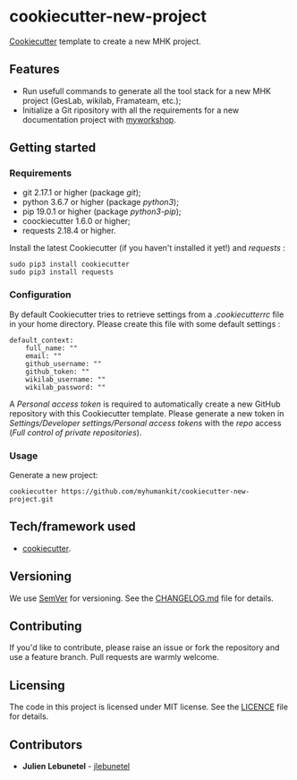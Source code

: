 # cookiecutter-new-project
[Cookiecutter](https://github.com/audreyr/cookiecutter) template to create a new MHK project.

## Features
 * Run usefull commands to generate all the tool stack for a new MHK project (GesLab, wikilab, Framateam, etc.);
 * Initialize a Git ripository with all the requirements for a new documentation project with [myworkshop](https://github.com/myhumankit/myworkshop).

## Getting started

### Requirements
 * git 2.17.1 or higher (package _git_);
 * python 3.6.7 or higher (package _python3_);
 * pip 19.0.1 or higher (package _python3-pip_);
 * coockiecutter 1.6.0 or higher;
 * requests 2.18.4 or higher.

Install the latest Cookiecutter (if you haven't installed it yet!) and _requests_ :

```
sudo pip3 install cookiecutter
sudo pip3 install requests
```

### Configuration
By default Cookiecutter tries to retrieve settings from a _.cookiecutterrc_ file in your home directory. Please create this file with some default settings :

```
default_context:
    full_name: ""
    email: ""
    github_username: ""
    github_token: ""
    wikilab_username: ""
    wikilab_password: ""
```

A _Personal access token_ is required to automatically create a new GitHub repository with this Cookiecutter template. Please generate a new token in _Settings/Developer settings/Personal access tokens_ with the _repo_ access (_Full control of private repositories_).

### Usage
Generate a new project:

```
cookiecutter https://github.com/myhumankit/cookiecutter-new-project.git
```

## Tech/framework used
 * [cookiecutter](https://github.com/audreyr/cookiecutter).

## Versioning
We use [SemVer](http://semver.org/) for versioning. See the [CHANGELOG.md](CHANGELOG.md) file for details.

## Contributing
If you'd like to contribute, please raise an issue or fork the repository and use a feature branch. Pull requests are warmly welcome.

## Licensing
The code in this project is licensed under MIT license. See the [LICENCE](LICENCE) file for details.

## Contributors
 * **Julien Lebunetel** - [jlebunetel](https://github.com/jlebunetel)
